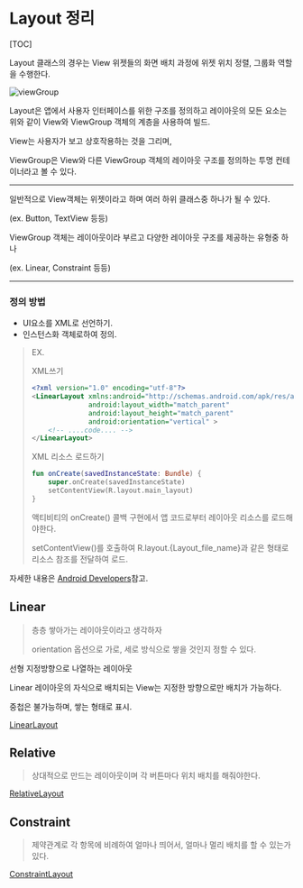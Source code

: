 # Layout 정리

[TOC]

Layout 클래스의 경우는 View 위젯들의 화면 배치 과정에 위젯 위치 정렬, 그룹화 역할을 수행한다.

![viewGroup](https://developer.android.com/images/viewgroup_2x.png?hl=ko)

Layout은 앱에서 사용자 인터페이스를 위한 구조를 정의하고 레이아웃의 모든 요소는 위와 같이 View와 ViewGroup 객체의 계층을 사용하여 빌드.

View는 사용자가 보고 상호작용하는 것을 그리며,

 ViewGroup은 View와 다른 ViewGroup 객체의 레이아웃 구조를 정의하는 투명 컨테이너라고 볼 수 있다.

---

일반적으로 View객체는 위젯이라고 하며 여러 하위 클래스중 하나가 될 수 있다.

(ex. Button, TextView 등등)

ViewGroup 객체는 레이아웃이라 부르고 다양한 레이아웃 구조를 제공하는 유형중 하나

(ex. Linear, Constraint 등등)

---

### 정의 방법

- UI요소를 XML로 선언하기.
- 인스턴스화 객체로하여 정의.

> EX.
>
> XML쓰기
>
> ```xml
> <?xml version="1.0" encoding="utf-8"?>
> <LinearLayout xmlns:android="http://schemas.android.com/apk/res/android"
>               android:layout_width="match_parent"
>               android:layout_height="match_parent"
>               android:orientation="vertical" >
>     <!-- ....code.... -->
> </LinearLayout>
> ```
>
> XML 리소스 로드하기
>
> ```kotlin
> fun onCreate(savedInstanceState: Bundle) {
>     super.onCreate(savedInstanceState)
>     setContentView(R.layout.main_layout)
> }
> ```
>
> 액티비티의 onCreate() 콜백 구현에서 앱 코드로부터 레이아웃 리소스를 로드해야한다.
>
> setContentView()를 호출하여 R.layout.{Layout_file_name}과 같은 형태로 리소스 참조를 전달하여 로드.

자세한 내용은 [Android Developers](https://developer.android.com/guide/topics/ui/declaring-layout?hl=ko)참고.

## Linear

> 층층 쌓아가는 레이아웃이라고 생각하자
>
> orientation 옵션으로 가로, 세로 방식으로 쌓을 것인지 정할 수 있다.

선형 지정방향으로 나열하는 레이아웃

Linear 레이아웃의 자식으로 배치되는 View는 지정한 방향으로만 배치가 가능하다.

중첩은 불가능하며, 쌓는 형태로 표시.

[LinearLayout](https://developer.android.com/guide/topics/ui/layout/linear?hl=ko)

## Relative

> 상대적으로 만드는 레이아웃이며 각 버튼마다 위치 배치를 해줘야한다.

[RelativeLayout](https://developer.android.com/guide/topics/ui/layout/relative?hl=ko)

## Constraint

> 제약관계로 각 항목에 비례하여 얼마나 띄어서, 얼마나 멀리 배치를 할 수 있는가 있다.

[ConstraintLayout](https://developer.android.com/training/constraint-layout?hl=ko)

